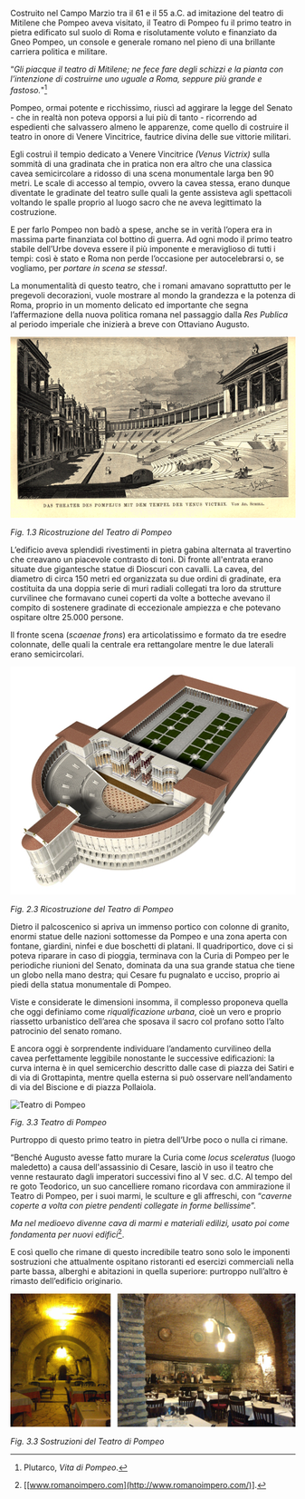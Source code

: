 Costruito nel Campo Marzio tra il 61 e il 55 a.C. ad imitazione del teatro di Mitilene che Pompeo aveva visitato, il Teatro di Pompeo fu il primo teatro in pietra edificato sul suolo di Roma e risolutamente voluto e finanziato da Gneo Pompeo, un console e generale romano nel pieno di una brillante carriera politica e militare.

“_Gli piacque il teatro di Mitilene; ne fece fare degli schizzi e la pianta con l’intenzione di costruirne uno uguale a Roma, seppure più grande e fastoso._"[^1]

Pompeo, ormai potente e ricchissimo, riuscì ad aggirare la legge del Senato - che in realtà non poteva opporsi a lui più di tanto - ricorrendo ad espedienti che salvassero almeno le apparenze, come quello di costruire il teatro in onore di Venere Vincitrice, fautrice divina delle sue vittorie militari.

Egli costruì il tempio dedicato a Venere Vincitrice _(Venus Victrix)_ sulla sommità di una gradinata che in pratica non era altro che una classica cavea semicircolare a ridosso di una scena monumentale larga ben 90 metri. Le scale di accesso al tempio, ovvero la cavea stessa, erano dunque diventate le gradinate del teatro sulle quali la gente assisteva agli spettacoli voltando le spalle proprio al luogo sacro che ne aveva legittimato la costruzione.

E per farlo Pompeo non badò a spese, anche se in verità l’opera era in massima parte finanziata col bottino di guerra. Ad ogni modo il primo teatro stabile dell’Urbe doveva essere il più imponente e meraviglioso di tutti i tempi: così è stato e Roma non perde l’occasione per autocelebrarsi o, se vogliamo, per _portare in scena se stessa!_.

La monumentalità di questo teatro, che i romani amavano soprattutto per le pregevoli decorazioni, vuole mostrare al mondo la grandezza e la potenza di Roma, proprio in un momento delicato ed importante che segna l’affermazione della nuova politica romana nel passaggio dalla _Res Publica_ al periodo imperiale che inizierà a breve con Ottaviano Augusto.

![Fig. 1.3 Ricostruzione del Teatro di Pompeo](../../Media/img/022.png "Fig. 1.3 Ricostruzione del Teatro di Pompeo")

_Fig. 1.3 Ricostruzione del Teatro di Pompeo_

L’edificio aveva splendidi rivestimenti in pietra gabina alternata al travertino che creavano un piacevole contrasto di toni. Di fronte all'entrata erano situate due gigantesche statue di Dioscuri con cavalli. La cavea, del diametro di circa 150 metri ed organizzata su due ordini di gradinate, era costituita da una doppia serie di muri radiali collegati tra loro da strutture curvilinee che formavano cunei coperti da volte a botteche avevano il compito di sostenere gradinate di eccezionale ampiezza e che potevano ospitare oltre 25.000 persone.

Il fronte scena (_scaenae frons_) era articolatissimo e formato da tre esedre colonnate, delle quali la centrale era rettangolare mentre le due laterali erano semicircolari.

![Fig. 2.3 Ricostruzione del Teatro di Pompeo](../../Media/img/023.jpg "Fig. 2.3 Ricostruzione del Teatro di Pompeo")

_Fig. 2.3 Ricostruzione del Teatro di Pompeo_

Dietro il palcoscenico si apriva un immenso portico con colonne di granito, enormi statue delle nazioni sottomesse da Pompeo e una zona aperta con fontane, giardini, ninfei e due boschetti di platani. Il quadriportico, dove ci si poteva riparare in caso di pioggia, terminava con la Curia di Pompeo per le periodiche riunioni del Senato, dominata da una sua grande statua che tiene un globo nella mano destra; qui Cesare fu pugnalato e ucciso, proprio ai piedi della statua monumentale di Pompeo.

Viste e considerate le dimensioni insomma, il complesso proponeva quella che oggi definiamo come _riqualificazione urbana_, cioè un vero e proprio riassetto urbanistico dell’area che sposava il sacro col profano sotto l’alto patrocinio del senato romano.

E ancora oggi è sorprendente individuare l’andamento curvilineo della cavea perfettamente leggibile nonostante le successive edificazioni: la curva interna è in quel semicerchio descritto dalle case di piazza dei Satiri e di via di Grottapinta, mentre quella esterna si può osservare nell’andamento di via del Biscione e di piazza Pollaiola.

![Teatro di Pompeo](../../Media/img/024.png "Fig. 3.3 Teatro di Pompeo")

_Fig. 3.3 Teatro di Pompeo_

Purtroppo di questo primo teatro in pietra dell’Urbe poco o nulla ci rimane.

“Benché Augusto avesse fatto murare la Curia come _locus sceleratus_ (luogo maledetto) a causa dell'assassinio di Cesare, lasciò in uso il teatro che venne restaurato dagli imperatori successivi fino al V sec. d.C. Al tempo del re goto Teodorico, un suo cancelliere romano ricordava con ammirazione il Teatro di Pompeo, per i suoi marmi, le sculture e gli affreschi, con “_caverne coperte a volta con pietre pendenti collegate in forme bellissime_”.

_Ma nel medioevo divenne cava di marmi e materiali edilizi, usato poi come fondamenta per nuovi edifici_[^2].

E così quello che rimane di questo incredibile teatro sono solo le imponenti sostruzioni che attualmente ospitano ristoranti ed esercizi commerciali nella parte bassa, alberghi e abitazioni in quella superiore: purtroppo null’altro è rimasto dell’edificio originario.

![Fig. 3.3 Sostruzioni del Teatro di Pompeo](../../Media/img/025.jpg "Fig. 3.3 Sostruzioni del Teatro di Pompeo")

_Fig. 3.3 Sostruzioni del Teatro di Pompeo_

[^1]: Plutarco, _Vita di Pompeo_.
[^2]: [[www.romanoimpero.com](http://www.romanoimpero.com/)].